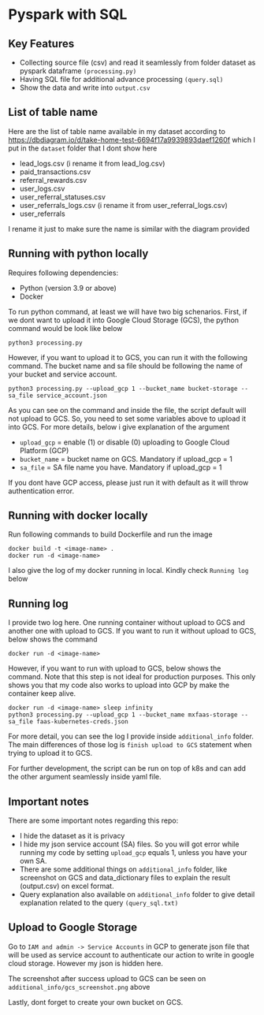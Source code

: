 # Pyspark with SQL

## Key Features
- Collecting source file (csv) and read it seamlessly from folder dataset as pyspark dataframe `(processing.py)`
- Having SQL file for additional advance processing `(query.sql)`
- Show the data and write into `output.csv`

## List of table name
Here are the list of table name  available in my dataset according to https://dbdiagram.io/d/take-home-test-6694f17a9939893daef1260f which I put in the `dataset` folder that I dont show here

- lead_logs.csv (i rename it from lead_log.csv)
- paid_transactions.csv
- referral_rewards.csv
- user_logs.csv
- user_referral_statuses.csv
- user_referrals_logs.csv (i rename it from user_referral_logs.csv)
- user_referrals

I rename it just to make sure the name is similar with the diagram provided

## Running with python locally
Requires following dependencies: 
- Python (version 3.9 or above)
- Docker

To run python command, at least we will have two big schenarios. First, if we dont want to upload it into Google Cloud Storage (GCS), the python command would be look like below

```shell
python3 processing.py
```

However, if you want to upload it to GCS, you can run it with the following command. The bucket name and sa file should be following the name of your bucket and service account.

```shell
python3 processing.py --upload_gcp 1 --bucket_name bucket-storage --sa_file service_account.json
```

As you can see on the command and inside the file, the script default will not upload to GCS. So, you need to set some variables above to upload it into GCS. For more details, below i give explanation of the argument 

- `upload_gcp` = enable (1) or disable (0) uploading to Google Cloud Platform (GCP)
- `bucket_name` = bucket name on GCS. Mandatory if upload_gcp = 1
- `sa_file` = SA file name you have. Mandatory if upload_gcp = 1

If you dont have GCP access, please just run it with default as it will throw authentication error.


## Running with docker locally

Run following commands to build Dockerfile and run the image
```shell
docker build -t <image-name> .
docker run -d <image-name>
```
I also give the log of my docker running in local. Kindly check `Running log` below

## Running log
I provide two log here. One running container without upload to GCS and another one with upload to GCS. If you want to run it without upload to GCS, below shows the command

```shell
docker run -d <image-name>
```

However, if you want to run with upload to GCS, below shows the command. Note that this step is not ideal for production purposes. This only shows you that my code also works to upload into GCP by make the container keep alive.

```shell
docker run -d <image-name> sleep infinity
python3 processing.py --upload_gcp 1 --bucket_name mxfaas-storage --sa_file faas-kubernetes-creds.json
```

For more detail, you can see the log I provide inside `additional_info` folder. The main differences of those log is `finish upload to GCS` statement when trying to upload it to GCS.

For further development, the script can be run on top of k8s and can add the other argument seamlessly inside yaml file.

## Important notes
There are some important notes regarding this repo: 
- I hide the dataset as it is privacy
- I hide my json service account (SA) files. So you will got error while running my code by setting `upload_gcp` equals 1, unless you have your own SA.
- There are some additional things on `additional_info` folder, like screenshot on GCS and data_dictionary files to explain the result (output.csv) on excel format.
- Query explanation also available on `additional_info` folder to give detail explanation related to the query
`(query_sql.txt)`

## Upload to Google Storage

Go to `IAM and admin -> Service Accounts` in GCP to generate json file that will be used as service account to authenticate our action to write in google cloud storage. However my json is hidden here.

The screenshot after success upload to GCS can be seen on `additional_info/gcs_screenshot.png` above

Lastly, dont forget to create your own bucket on GCS.
